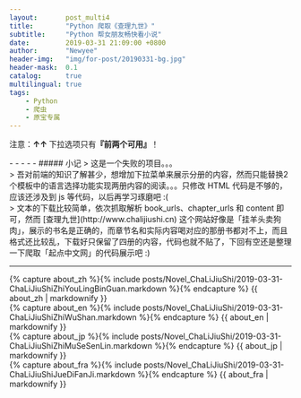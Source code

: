 ```yaml
---
layout:       post_multi4
title:        "Python 爬取《查理九世》"
subtitle:     "Python 帮女朋友畅快看小说"
date:         2019-03-31 21:09:00 +0800
author:       "Newyee"
header-img:   "img/for-post/20190331-bg.jpg"
header-mask:  0.1
catalog:      true
multilingual: true
tags:
    - Python
    - 爬虫
    - 原宝专属
---
```


<p>注意：<strong>&uarr;&uarr; </strong>下拉选项只有<strong>『前两个可用』</strong>！</p>
- - - - -
##### 小记
> 这是一个失败的项目。。。<br>
> 吾对前端的知识了解甚少，想增加下拉菜单来展示分册的内容，然而只能替换2个模板中的语言选择功能实现两册内容的阅读。。。只修改 HTML 代码是不够的，应该还涉及到 js 等代码，以后再学习琢磨吧 :(<br>
> 文本的下载比较简单，依次抓取解析 book_urls、chapter_urls 和 content 即可，然而 [查理九世](http://www.chalijiushi.cn) 这个网站好像是「挂羊头卖狗肉」，展示的书名是正确的，而章节名和实际内容喝对应的那册书都对不上，而且格式还比较乱，下载好只保留了四册的内容，代码也就不贴了，下回有空还是整理一下爬取「起点中文网」的代码展示吧 :)<br>

- - - - -


<!-- Book No.0 -->
<div class="zh post-container">
    {% capture about_zh %}{% include posts/Novel_ChaLiJiuShi/2019-03-31-ChaLiJiuShiZhiYouLingBinGuan.markdown %}{% endcapture %}
    {{ about_zh | markdownify }}
</div>

<!-- Book No.1 -->
<div class="en post-container">
    {% capture about_en %}{% include posts/Novel_ChaLiJiuShi/2019-03-31-ChaLiJiuShiZhiWuShan.markdown %}{% endcapture %}
    {{ about_en | markdownify }}
</div>

<!-- Book No.2 -->
<div class="jp post-container">
    {% capture about_jp %}{% include posts/Novel_ChaLiJiuShi/2019-03-31-ChaLiJiuShiZhiMuSeSenLin.markdown %}{% endcapture %}
    {{ about_jp | markdownify }}
</div>

<!-- Book No.3 -->
<div class="fra post-container">
    {% capture about_fra %}{% include posts/Novel_ChaLiJiuShi/2019-03-31-ChaLiJiuShiJueDiFanJi.markdown %}{% endcapture %}
    {{ about_fra | markdownify }}
</div>

<br><br>
